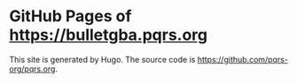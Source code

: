 # GitHub Pages of <https://bulletgba.pqrs.org>

This site is generated by Hugo.
The source code is <https://github.com/pqrs-org/pqrs.org>.
